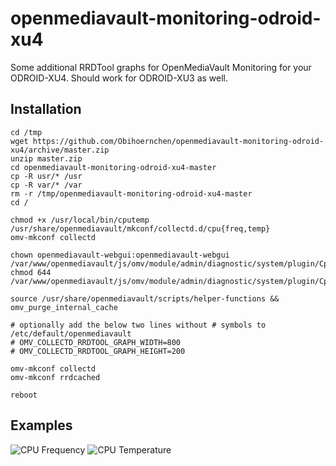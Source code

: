 # openmediavault-monitoring-odroid-xu4
Some additional RRDTool graphs for OpenMediaVault Monitoring for your ODROID-XU4.
Should work for ODROID-XU3 as well.

## Installation
```Shell
cd /tmp
wget https://github.com/Obihoernchen/openmediavault-monitoring-odroid-xu4/archive/master.zip
unzip master.zip
cd openmediavault-monitoring-odroid-xu4-master
cp -R usr/* /usr
cp -R var/* /var
rm -r /tmp/openmediavault-monitoring-odroid-xu4-master
cd /

chmod +x /usr/local/bin/cputemp /usr/share/openmediavault/mkconf/collectd.d/cpu{freq,temp}
omv-mkconf collectd

chown openmediavault-webgui:openmediavault-webgui /var/www/openmediavault/js/omv/module/admin/diagnostic/system/plugin/Cpu{Temperature,Frequency}.js
chmod 644 /var/www/openmediavault/js/omv/module/admin/diagnostic/system/plugin/Cpu{Temperature,Frequency}.js

source /usr/share/openmediavault/scripts/helper-functions && omv_purge_internal_cache

# optionally add the below two lines without # symbols to /etc/default/openmediavault
# OMV_COLLECTD_RRDTOOL_GRAPH_WIDTH=800
# OMV_COLLECTD_RRDTOOL_GRAPH_HEIGHT=200

omv-mkconf collectd
omv-mkconf rrdcached

reboot
```

## Examples
![CPU Frequency](http://obihoernchen.net/wordpress/wp-content/uploads/2015/10/Screenshot-from-2015-10-20-18-56-20.png)
![CPU Temperature](http://obihoernchen.net/wordpress/wp-content/uploads/2015/10/Screenshot-from-2015-10-20-18-56-42.png)
